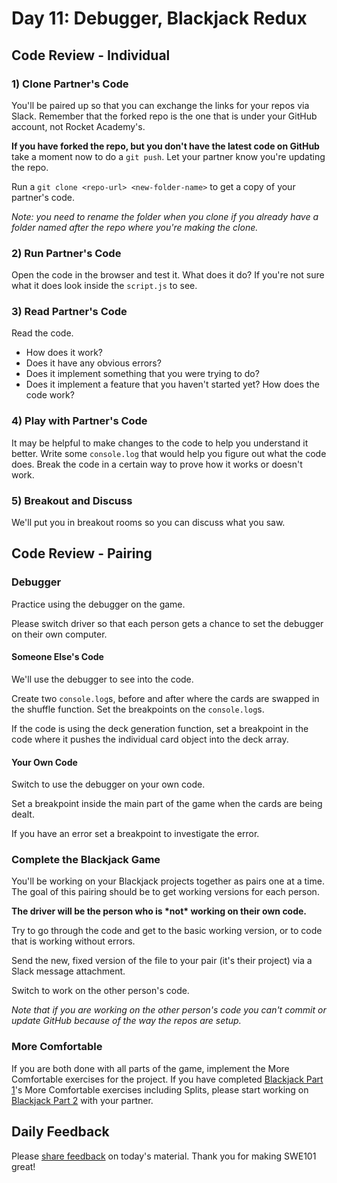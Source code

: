 # Day 11: Debugger, Blackjack Redux

## Code Review - Individual

### 1\) Clone Partner's Code

You'll be paired up so that you can exchange the links for your repos via Slack. Remember that the forked repo is the one that is under your GitHub account, not Rocket Academy's.

**If you have forked the repo, but you don't have the latest code on GitHub** take a moment now to do a `git push`. Let your partner know you're updating the repo.

Run a `git clone <repo-url> <new-folder-name>` to get a copy of your partner's code.

_Note: you need to rename the folder when you clone if you already have a folder named after the repo where you're making the clone._

### 2\) Run Partner's Code

Open the code in the browser and test it. What does it do? If you're not sure what it does look inside the `script.js` to see.

### 3\) Read Partner's Code

Read the code.

* How does it work?
* Does it have any obvious errors?
* Does it implement something that you were trying to do?
* Does it implement a feature that you haven't started yet? How does the code work?

### 4\) Play with Partner's Code

It may be helpful to make changes to the code to help you understand it better. Write some `console.log` that would help you figure out what the code does. Break the code in a certain way to prove how it works or doesn't work.

### 5\) Breakout and Discuss

We'll put you in breakout rooms so you can discuss what you saw.

## Code Review - Pairing

### Debugger

Practice using the debugger on the game.

Please switch driver so that each person gets a chance to set the debugger on their own computer.

#### Someone Else's Code

We'll use the debugger to see into the code.

Create two `console.log`s, before and after where the cards are swapped in the shuffle function. Set the breakpoints on the `console.log`s.

If the code is using the deck generation function, set a breakpoint in the code where it pushes the individual card object into the deck array.

#### Your Own Code

Switch to use the debugger on your own code.

Set a breakpoint inside the main part of the game when the cards are being dealt.

If you have an error set a breakpoint to investigate the error.

### Complete the Blackjack Game

You'll be working on your Blackjack projects together as pairs one at a time. The goal of this pairing should be to get working versions for each person.

**The driver will be the person who is \*not\* working on their own code.**

Try to go through the code and get to the basic working version, or to code that is working without errors.

Send the new, fixed version of the file to your pair \(it's their project\) via a Slack message attachment.

Switch to work on the other person's code.

_Note that if you are working on the other person's code you can't commit or update GitHub because of the way the repos are setup._

### More Comfortable

If you are both done with all parts of the game, implement the More Comfortable exercises for the project. If you have completed [Blackjack Part 1](../projects/project-3-blackjack.md)'s More Comfortable exercises including Splits, please start working on [Blackjack Part 2](day-11-debugger-blackjack-redux.md) with your partner.

## Daily Feedback

Please [share feedback](https://forms.gle/NK3mez8er7pPo7tu5) on today's material. Thank you for making SWE101 great!

